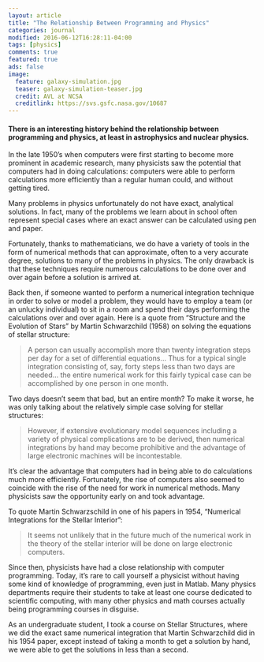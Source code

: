 ```yaml
---
layout: article
title: "The Relationship Between Programming and Physics"
categories: journal
modified: 2016-06-12T16:28:11-04:00
tags: [physics]
comments: true
featured: true
ads: false
image:
  feature: galaxy-simulation.jpg
  teaser: galaxy-simulation-teaser.jpg
  credit: AVL at NCSA
  creditlink: https://svs.gsfc.nasa.gov/10687
---
```

#### There is an interesting history behind the relationship between programming and physics, at least in astrophysics and nuclear physics.

In the late 1950’s when computers were first starting to become more prominent in academic research, many physicists saw the potential that computers had in doing calculations: computers were able to perform calculations more efficiently than a regular human could, and without getting tired.

Many problems in physics unfortunately do not have exact, analytical solutions. In fact, many of the problems we learn about in school often represent special cases where an exact answer can be calculated using pen and paper.

Fortunately, thanks to mathematicians, we do have a variety of tools in the form of numerical methods that can approximate, often to a very accurate degree, solutions to many of the problems in physics. The only drawback is that these techniques require numerous calculations to be done over and over again before a solution is arrived at.

Back then, if someone wanted to perform a numerical integration technique in order to solve or model a problem, they would have to employ a team (or an unlucky individual) to sit in a room and spend their days performing the calculations over and over again. Here is a quote from “Structure and the Evolution of Stars” by Martin Schwarzchild (1958) on solving the equations of stellar structure:

>A person can usually accomplish more than twenty integration steps per day for a set of differential equations... Thus for a typical single integration consisting of, say, forty steps less than two days are needed… the entire numerical work for this fairly typical case can be accomplished by one person in one month.

Two days doesn’t seem that bad, but an entire month? To make it worse, he was only talking about the relatively simple case solving for stellar structures:

>However, if extensive evolutionary model sequences including a variety of physical complications are to be derived, then numerical integrations by hand may become prohibitive and the advantage of large electronic machines will be incontestable.

It’s clear the advantage that computers had in being able to do calculations much more efficiently. Fortunately, the rise of computers also seemed to coincide with the rise of the need for work in numerical methods. Many physicists saw the opportunity early on and took advantage.

To quote Martin Schwarzschild in one of his papers in 1954, “Numerical Integrations for the Stellar Interior”:

>It seems not unlikely that in the future much of the numerical work in the theory of the stellar interior will be done on large electronic computers.

Since then, physicists have had a close relationship with computer programming. Today, it’s rare to call yourself a physicist without having some kind of knowledge of programming, even just in Matlab. Many physics departments require their students to take at least one course dedicated to scientific computing, with many other physics and math courses actually being programming courses in disguise.

As an undergraduate student, I took a course on Stellar Structures, where we did the exact same numerical integration that Martin Schwarzchild did in his 1954 paper, except instead of taking a month to get a solution by hand, we were able to get the solutions in less than a second.
